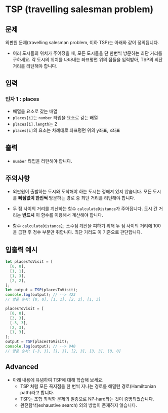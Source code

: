 # TSP (travelling salesman problem)

## 문제

외판원 문제(travelling salesman problem, 이하 TSP)는 아래와 같이 정의됩니다.

- 여러 도시들의 위치가 주어졌을 때, 모든 도시들을 단 한번씩 방문하는 최단 거리를 구하세요.
  각 도시의 위치를 나타내는 좌표평면 위의 점들을 입력받아, TSP의 최단 거리를 리턴해야 합니다.

## 입력

### 인자 1 : places

- 배열을 요소로 갖는 배열
- `places[i]`는 `number` 타입을 요소로 갖는 배열
- `places[i].length`는 2
- `places[i]`의 요소는 차례대로 좌표평면 위의 y좌표, x좌표

## 출력

- `number` 타입을 리턴해야 합니다.

## 주의사항

- 외판원이 출발하는 도시와 도착해야 하는 도시는 정해져 있지 않습니다. 모든 도시를 **빠짐없이 한번씩** 방문하는 경로 중 최단 거리를 리턴해야 합니다.

- 두 점 사이의 거리를 계산하는 함수 `calculateDistance`가 주어집니다. 도시 간 거리는 **반드시** 이 함수를 이용해서 계산해야 합니다.

- 함수 `calculateDistance`는 소수점 계산을 피하기 위해 두 점 사이의 거리에 100을 곱한 후 정수 부분만 취합니다. 최단 거리도 이 기준으로 판단합니다.

## 입출력 예시

```javascript
let placesToVisit = [
  [0, 0],
  [1, 1],
  [1, 3],
  [2, 2],
];
let output = TSP(placesToVisit);
console.log(output); // --> 423
// 방문 순서: [0, 0], [1, 1], [2, 2], [1, 3]

placesToVisit = [
  [0, 0],
  [3, 3],
  [-3, 3],
  [2, 3],
  [1, 3],
];
output = TSP(placesToVisit);
console.log(output); // --> 940
// 방문 순서: [-3, 3], [1, 3], [2, 3], [3, 3], [0, 0]
```

## Advanced

- 아래 내용에 유념하여 TSP에 대해 학습해 보세요.
  - TSP 처럼 모든 꼭지점을 한 번씩 지나는 경로를 해밀턴 경로(Hamiltonian path)라고 합니다.
  - TSP는 조합 최적화 문제의 일종으로 NP-hard라는 것이 증명되었습니다.
  - 완전탐색(exhaustive search) 외의 방법이 존재하지 않습니다.
